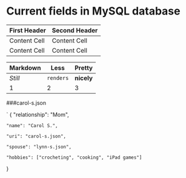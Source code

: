 # Current fields in MySQL database


First Header  | Second Header
------------- | -------------
Content Cell  | Content Cell
Content Cell  | Content Cell


Markdown | Less | Pretty
--- | --- | ---
*Still* | `renders` | **nicely**
1 | 2 | 3



###carol-s.json

` \{
"relationship": "Mom",

    "name": "Carol S.",

    "uri": "carol-s.json",

    "spouse": "lynn-s.json",

    "hobbies": ["crocheting", "cooking", "iPad games"]

\}
